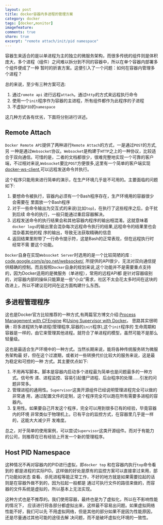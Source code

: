 ```yaml
---
layout: post
title: docker容器内多进程的管理方案
category: docker
tags: [docker,monitor]
imagefeature:
comments: true
share: true
excerpt: "remote attach/init/pid namespace"
---
```


容器生来适合的是以单进程为主的独立的微服务架构，而很多传统的组件则是体积庞大，多个进程（组件）之间难以拆分到不同的容器中，所以在单个容器内部署多个组件便成了一种
暂时的折衷方案。这便引入了一个问题：如何在容器内管理多个进程？

<!--more-->

总的来说，至少有三种方案可选:

1. 通过`romote api` 进行远程`attach`。通过`http`的方式来远程执行命令
2. 使用一个`init`程序作为容器的主进程，所有组件都作为此程序的子进程
3. 不虚拟`PID`的`namespace`


这几种方式各有优劣，下面将分别进行详述。

## Remote Attach

`Docker Remote API`提供了两种进行`Remote Attach`的方式，一是通过`POST`的方式,另
一种是通过`Websocket`协议。`Websocket`是构建于`HTTP`之上的一种协议，比较适合于双向通信。可惜的是，二者的文档都很少，很难完整地实现一个可靠的客户端，不过相对来说,`Websocket`要比`POST`方便很多,这里有一个简单的客户端实现
[docker-ws-client](https://github.com/hangyan/docker-ws-client),可以远程发送命令并执行。

这个程序只能用来进行简单的演示，在生产环境几乎是不可用的。主要面临的问题如下:

1. 要想命令被执行，容器内必须有一个Bash程序存在，生产环境用的容器很少会需要在
   里面放一个Bash程序
2. 对于一些命令输出为交互式的来说(比如`top`)，在执行了这些程序之后，会干扰到后续
   命令的执行，一般只能通过重启容器解决。
3. 远程发送命令的执行结果会和其他容器内程序的输出相混淆。这就意味着`docker
   logs`的输出里会混杂每次远程命令执行的结果,远程命令的结果里也会混杂着其他的程
   序的输出，导致无法获取精确的信息
4. 返回结果里附带了一行命令提示符，这是Bash的正常表现，但在远程执行时经常不需
   要这个功能。

`Docker`自身在实现`Websocket Server`时选用的是一个比较简陋的库 : [code.google.com/p/go.net/websocket/](https://godoc.org/golang.org/x/net/websocket),
所提供的API很少，无法对双向通信提供精确的控制。而且按照`Docker`自身的规划来说,这个功能并不是需要重点支持的，因为Docker适用的是微服务（单进程），常用的远程API都
是针对容器级别的，对容器内部的操纵只能算是一些“小众”需求，社区不太会花太多时间在这块的改进上，所以不建议花时间在这方面构建什么东西。

## 多进程管理程序

这也是Docker官方比较推荐的一种方式,有两篇官方博文介绍:[Process Management with CFEngine](https://docs.docker.com/articles/cfengine_process_management/)
和[Using Supervisor with Docker](https://docs.docker.com/articles/using_supervisord/)。
思路其实很明确 : 将多进程转为单进程(管理程序,容器的`init`程序),这个`init`程序的
生命周期和容器是一样的，由它来管理其他进程。就符合了单进程的模型，虽然可能不是那么轻量级。

这也是最适合生产环境中的一种方式。当然长期来说，能将各种传统服务转为微服务架构最
好，但在这个过渡期，或者对一些转换代价比较大的服务来说，这是最为稳定和可控的一种
方式。其主要优点如下:

1. 不用再写脚本。脚本是容器内启动多个进程最为简单也是问题最多的一种方式。信号传
   递、进程监控、容易引起僵尸进程、后台程序的处理……引发的问题非常多。
2. 管理进程的通用性。`Supervisor`这类开源组件已经说明管理进程完全可以做的非常通
   用，通过配置文件的定制，这个程序完全可以跑在所有需要多进程的容器内。
3. 复用性。如果要自己开发这个程序，完全可以用到很多已有的经验，毕竟容器内的环境
   非常类似于物理机上。已有平台的监控方式，在容器里几乎是一样的，这能大大减少开
   发难度。

总之，对于简单的使用案例，可以尝试`Supervisor`这类开源组件。而对于有能力的公司，则推荐在已有经验上开发一个新的管理程序。

## Host PID Namespace

这种情况不再对容器内的PID进行虚拟，即`docker top` 和在容器内执行`top`命令看到的
都是进程的实际PID。这样做的好处是原有的监控方案可以直接拿过来用，部门功能如状态
查看、杀死进程等能正常工作，不好的地方就是如果需要拉起的话则是在容器外做不到的，因为拉起一般都是
通过可执行文件的路径来做的，而容器的文件系统是虚拟的，所以基本上无法实现。

这种方式也是不推荐的。我们使用容器，最终也是为了虚拟化，所以在不影响性能的情况下，
应该进行将各部分都虚拟出来，这样最不容易出问题。如果虚拟网络性能不好，我们可以先
不用虚拟网络，但是其他的部分如果不是因为性能原因，还是尽量通过其他可能的途径去解
决问题，而不是破坏虚拟化环境的一致性。
